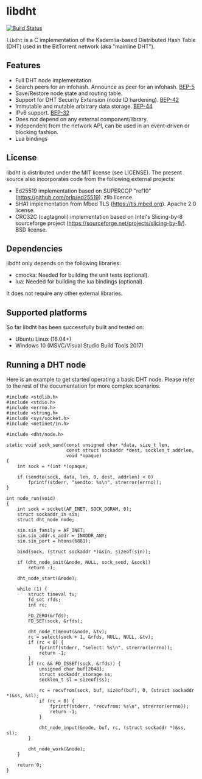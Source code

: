 libdht
======

[![Build Status](https://travis-ci.com/naturalpolice/libdht.svg?branch=master)](https://travis-ci.com/naturalpolice/libdht)

`libdht` is a C implementation of the Kademlia-based Distributed Hash Table
(DHT) used in the BitTorrent network (aka "mainline DHT").

Features
--------

* Full DHT node implementation.
* Search peers for an infohash. Announce as peer for an infohash.
  [BEP-5](https://www.bittorrent.org/beps/bep_0005.html)
* Save/Restore node state and routing table.
* Support for DHT Security Extension (node ID hardening).
  [BEP-42](https://www.bittorrent.org/beps/bep_0042.html)
* Immutable and mutable arbitrary data storage.
  [BEP-44](https://www.bittorrent.org/beps/bep_0044.html)
* IPv6 support. [BEP-32](https://www.bittorrent.org/beps/bep_0032.html)
* Does not depend on any external component/library.
* Independent from the network API, can be used in an event-driven or blocking
  fashion.
* Lua bindings

License
-------

libdht is distributed under the MIT license (see LICENSE). The present source
also incorporates code from the following external projects:

* Ed25519 implementation based on SUPERCOP "ref10"
  (https://github.com/orlp/ed25519). zlib licence.
* SHA1 implementation from Mbed TLS (https://tls.mbed.org). Apache 2.0 license.
* CRC32C (cagtagnoli) implementation based on Intel's Slicing-by-8 sourceforge
  project (https://sourceforge.net/projects/slicing-by-8/). BSD license.

Dependencies
------------

libdht only depends on the following libraries:

* cmocka: Needed for building the unit tests (optional).
* lua: Needed for building the lua bindings (optional).

It does not require any other external libraries.

Supported platforms
-------------------

So far libdht has been successfully built and tested on:

* Ubuntu Linux (16.04+)
* Windows 10 (MSVC/Visual Studio Build Tools 2017)

Running a DHT node
------------------

Here is an example to get started operating a basic DHT node. Please refer to
the rest of the documentation for more complex scenarios.

    #include <stdlib.h>
    #include <stdio.h>
    #include <errno.h>
    #include <string.h>
    #include <sys/socket.h>
    #include <netinet/in.h>

    #include <dht/node.h>

    static void sock_send(const unsigned char *data, size_t len,
                          const struct sockaddr *dest, socklen_t addrlen,
                          void *opaque)
    {
        int sock = *(int *)opaque;

        if (sendto(sock, data, len, 0, dest, addrlen) < 0)
            fprintf(stderr, "sendto: %s\n", strerror(errno));
    }

    int node_run(void)
    {
        int sock = socket(AF_INET, SOCK_DGRAM, 0);
        struct sockaddr_in sin;
        struct dht_node node;

        sin.sin_family = AF_INET;
        sin.sin_addr.s_addr = INADDR_ANY;
        sin.sin_port = htons(6881);

        bind(sock, (struct sockaddr *)&sin, sizeof(sin));

        if (dht_node_init(&node, NULL, sock_send, &sock))
            return -1;

        dht_node_start(&node);

        while (1) {
            struct timeval tv;
            fd_set rfds;
            int rc;

            FD_ZERO(&rfds);
            FD_SET(sock, &rfds);

            dht_node_timeout(&node, &tv);
            rc = select(sock + 1, &rfds, NULL, NULL, &tv);
            if (rc < 0) {
                fprintf(stderr, "select: %s\n", strerror(errno));
                return -1;
            }
            if (rc && FD_ISSET(sock, &rfds)) {
                unsigned char buf[2048];
                struct sockaddr_storage ss;
                socklen_t sl = sizeof(ss);

                rc = recvfrom(sock, buf, sizeof(buf), 0, (struct sockaddr *)&ss, &sl);
                if (rc < 0) {
                    fprintf(stderr, "recvfrom: %s\n", strerror(errno));
                    return -1;
                }

                dht_node_input(&node, buf, rc, (struct sockaddr *)&ss, sl);
            }

            dht_node_work(&node);
        }

        return 0;
    }

